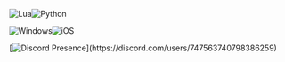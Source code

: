 <p align="">
<!--   <img width="100" height="100" src="https://upload.wikimedia.org/wikipedia/commons/c/cf/Lua-Logo.svg" alt="Lua"/> -->
  <img src="https://camo.githubusercontent.com/18d07ed577dd8860b7d3000e4e17d5ac7a042c02cfdd7fcec19873e5340d25b4/68747470733a2f2f696d672e736869656c64732e696f2f62616467652f6c75612d2532333243324437322e7376673f7374796c653d666f722d7468652d6261646765266c6f676f3d6c7561266c6f676f436f6c6f723d7768697465" alt="Lua"/><img src="https://camo.githubusercontent.com/a1b2dac5667822ee0d98ae6d799da61987fd1658dfeb4d2ca6e3c99b1535ebd8/68747470733a2f2f696d672e736869656c64732e696f2f62616467652f707974686f6e2d3336373041303f7374796c653d666f722d7468652d6261646765266c6f676f3d707974686f6e266c6f676f436f6c6f723d666664643534" alt="Python"/>
</p>

![Windows](https://img.shields.io/badge/Windows-0078D6?style=for-the-badge&logo=windows&logoColor=white)![iOS](https://img.shields.io/badge/iOS-000000?style=for-the-badge&logo=ios&logoColor=white)

[![Discord Presence](https://lanyard-profile-readme.vercel.app/api/747563740798386259?theme=light&bg=809ecf&animated=false&hideDiscrim=true&borderRadius=30px&idleMessage=Probably%20doing%20something%20else...)](https://discord.com/users/747563740798386259)
